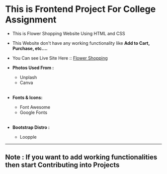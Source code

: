 # This is Frontend Project For College Assignment

- This is Flower Shopping Website Using HTML and CSS
- This Website don't have any working functionality like <b> Add to Cart, Purchase, etc....</b>
- You Can see Live Site Here :: [Flower Shopping](https://desiphools.netlify.app/)
- <b>Photos Used From :</b>
  - Unplash
  - Canva 

  <br>
- <b>Fonts & Icons:</b>
  - Font Awesome
  - Google Fonts

  <br>
- <b>Bootstrap Distro :</b>
  - Loopple

<hr>

## Note : If you want to add working functionalities then start Contributing into Projects
